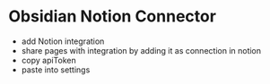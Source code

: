 # Obsidian Notion Connector

- add Notion integration
- share pages with integration by adding it as connection in notion
- copy apiToken
- paste into settings